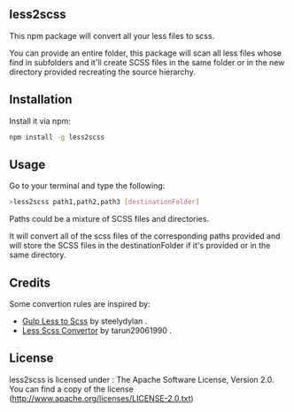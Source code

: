 less2scss
-------------------

This npm package will convert all your less files to scss.

You can provide an entire folder, this package will scan all less files whose find in subfolders and it'll create SCSS files in the same folder or in the new directory provided recreating the source hierarchy. 

Installation
-------------

Install it via npm:

```sh	
npm install -g less2scss
```
Usage
------
Go to your terminal and type the following:
```sh
>less2scss path1,path2,path3 [destinationFolder]
```
Paths could be a mixture of SCSS files and directories.

It will convert all of the scss files of the corresponding paths provided and will store the SCSS files in the destinationFolder if it's provided or in the same directory.

Credits
--------

Some convertion rules are inspired by:

- [Gulp Less to Scss](https://github.com/steelydylan/gulp-less-to-scss]) by steelydylan .
- [Less Scss Convertor](https://github.com/tarun29061990/less-scss-convertor) by 
tarun29061990 .

License
--------
less2scss is licensed under : The Apache Software License, Version 2.0. You can find a copy of the license (http://www.apache.org/licenses/LICENSE-2.0.txt)
